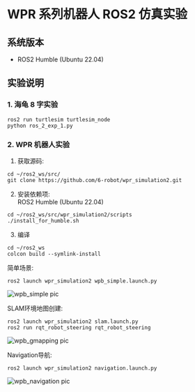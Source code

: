 # WPR 系列机器人 ROS2 仿真实验

## 系统版本

- ROS2 Humble (Ubuntu 22.04)

## 实验说明
### 1. 海龟 8 字实验

```
ros2 run turtlesim turtlesim_node
python ros_2_exp_1.py
```

### 2. WPR 机器人实验
1. 获取源码:
```
cd ~/ros2_ws/src/
git clone https://github.com/6-robot/wpr_simulation2.git
```
2. 安装依赖项:  
ROS2 Humble (Ubuntu 22.04)
```
cd ~/ros2_ws/src/wpr_simulation2/scripts
./install_for_humble.sh
```
3. 编译
```
cd ~/ros2_ws
colcon build --symlink-install
```

简单场景:
```
ros2 launch wpr_simulation2 wpb_simple.launch.py 
```
![wpb_simple pic](./media/wpb_simple.png)

SLAM环境地图创建:
```
ros2 launch wpr_simulation2 slam.launch.py 
ros2 run rqt_robot_steering rqt_robot_steering 
```
![wpb_gmapping pic](./media/wpb_gmapping.png)

Navigation导航:
```
ros2 launch wpr_simulation2 navigation.launch.py 
```
![wpb_navigation pic](./media/wpb_navigation.png)
